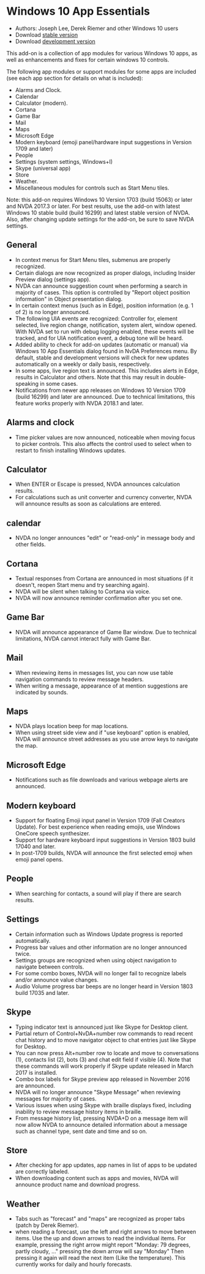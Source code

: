 # Windows 10 App Essentials

* Authors: Joseph Lee, Derek Riemer and other Windows 10 users
* Download [stable version][1]
* Download [development version][2]

This add-on is a collection of app modules for various Windows 10 apps, as well as enhancements and fixes for certain windows 10 controls.

The following app modules or support modules for some apps are included (see each app section for details on what is included):

* Alarms and Clock.
* Calendar
* Calculator (modern).
* Cortana
* Game Bar
* Mail
* Maps
* Microsoft Edge
* Modern keyboard (emoji panel/hardware input suggestions in Version 1709 and later)
* People
* Settings (system settings, Windows+I)
* Skype (universal app)
* Store
* Weather.
* Miscellaneous modules for controls such as Start Menu tiles.

Note: this add-on requires Windows 10 Version 1703 (build 15063) or later and NVDA 2017.3 or later. For best results, use the add-on with latest Windows 10 stable build (build 16299) and latest stable version of NVDA. Also, after changing update settings for the add-on, be sure to save NVDA settings.

## General

* In context menus for Start Menu tiles, submenus are properly recognized.
* Certain dialogs are now recognized as proper dialogs, including Insider Preview dialog (settings app).
* NVDA can announce suggestion count when performing a search in majority of cases. This option is controlled by "Report object position information" in Object presentation dialog.
* In certain context menus (such as in Edge), position information (e.g. 1 of 2) is no longer announced.
* The following UIA events are recognized: Controller for, element selected, live region change, notification, system alert, window opened. With NVDA set to run with debug logging enabled, these events will be tracked, and for UIA notification event, a debug tone will be heard.
* Added ability to check for add-on updates (automatic or manual) via Windows 10 App Essentials dialog found in NvDA Preferences menu. By default, stable and development versions will check for new updates automatically on a weekly or daily basis, respectively.
* In some apps, live region text is announced. This includes alerts in Edge, results in Calculator and others. Note that this may result in double-speaking in some cases.
* Notifications from newer app releases on Windows 10 Version 1709 (build 16299) and later are announced. Due to technical limitations, this feature works properly with NVDA 2018.1 and later.

## Alarms and clock

* Time picker values are now announced, noticeable when moving focus to picker controls. This also affects the control used to select when to restart to finish installing Windows updates.

## Calculator

* When ENTER or Escape is pressed, NVDA announces calculation results.
* For calculations such as unit converter and currency converter, NVDA will announce results as soon as calculations are entered.

## calendar

* NVDA no longer announces "edit" or "read-only" in message body and other fields.

## Cortana

* Textual responses from Cortana are announced in most situations (if it doesn't, reopen Start menu and try searching again).
* NVDA will be silent when talking to Cortana via voice.
* NVDA will now announce reminder confirmation after you set one.

## Game Bar

* NVDA will announce appearance of Game Bar window. Due to technical limitations, NVDA cannot interact fully with Game Bar.

## Mail

* When reviewing items in messages list, you can now use table navigation commands to review message headers.
* When writing a message, appearance of at mention suggestions are indicated by sounds.

## Maps

* NVDA plays location beep for map locations.
* When using street side view and if "use keyboard" option is enabled, NVDA will announce street addresses as you use arrow keys to navigate the map.

## Microsoft Edge

* Notifications such as file downloads and various webpage alerts are announced.

## Modern keyboard

* Support for floating Emoji input panel in Version 1709 (Fall Creators Update). For best experience when reading emojis, use Windows OneCore speech synthesizer.
* Support for hardware keyboard input suggestions in Version 1803 build 17040 and later.
* In post-1709 builds, NVDA will announce the first selected emoji when emoji panel opens.

## People

* When searching for contacts, a sound will play if there are search results.

## Settings

* Certain information such as Windows Update progress is reported automatically.
* Progress bar values and other information are no longer announced twice.
* Settings groups are recognized when using object navigation to navigate between controls.
* For some combo boxes, NVDA will no longer fail to recognize labels and/or announce value changes.
* Audio Volume progress bar beeps are no longer heard in Version 1803 build 17035 and later.

## Skype

* Typing indicator text is announced just like Skype for Desktop client.
* Partial return of Control+NvDA+number row commands to read recent chat history and to move navigator object to chat entries just like Skype for Desktop.
* You can now press Alt+number row to locate and move to conversations (1), contacts list (2), bots (3) and chat edit field if visible (4). Note that these commands will work properly if Skype update released in March 2017 is installed.
* Combo box labels for Skype preview app released in November 2016 are announced.
* NVDA will no longer announce "Skype Message" when reviewing messages for majority of cases.
* Various issues when using Skype with braille displays fixed, including inability to review message history items in braille.
* From message history list, pressing NVDA+D on a message item will now allow NVDA to announce detailed information about a message such as channel type, sent date and time and so on.

## Store

* After checking for app updates, app names in list of apps to be updated are correctly labeled.
* When downloading content such as apps and movies, NVDA will announce product name and download progress.

## Weather

* Tabs such as "forecast" and "maps" are recognized as proper tabs (patch by Derek Riemer).
* when reading a forecast, use the left and right arrows to move between items. Use the up and down arrows to read the individual items. For example, pressing the right arrow might report "Monday: 79 degrees, partly cloudy, ..." pressing the down arrow will say "Monday" Then pressing it again will read the next item (Like the temperature). This currently works for daily and hourly forecasts.

[1]: https://addons.nvda-project.org/files/get.php?file=w10

[2]: https://addons.nvda-project.org/files/get.php?file=w10-dev

